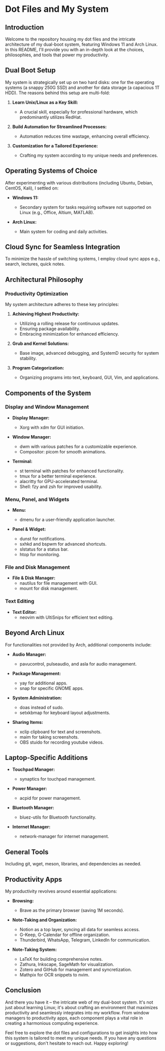 # Dot Files and My System

## Introduction

Welcome to the repository housing my dot files and the intricate architecture of my dual-boot system, featuring Windows 11 and Arch Linux. In this README, I'll provide you with an in-depth look at the choices, philosophies, and tools that power my productivity.

## Dual Boot Setup

My system is strategically set up on two hard disks: one for the operating systems (a snappy 250G SSD) and another for data storage (a capacious 1T HDD). The reasons behind this setup are multi-fold:

1. **Learn Unix/Linux as a Key Skill:**
   - A crucial skill, especially for professional hardware, which predominantly utilizes RedHat.

2. **Build Automation for Streamlined Processes:**
   - Automation reduces time wastage, enhancing overall efficiency.

3. **Customization for a Tailored Experience:**
   - Crafting my system according to my unique needs and preferences.

## Operating Systems of Choice

After experimenting with various distributions (including Ubuntu, Debian, CentOS, Kali), I settled on:

- **Windows 11:**
  - Secondary system for tasks requiring software not supported on Linux (e.g., Office, Altium, MATLAB).

- **Arch Linux:**
  - Main system for coding and daily activities.

## Cloud Sync for Seamless Integration

To minimize the hassle of switching systems, I employ cloud sync apps e.g., search, lectures, quick notes.

## Architectural Philosophy

### Productivity Optimization

My system architecture adheres to these key principles:

1. **Achieving Highest Productivity:**
   - Utilizing a rolling release for continuous updates.
   - Ensuring package availability.
   - Embracing minimization for enhanced efficiency.

2. **Grub and Kernel Solutions:**
   - Base image, advanced debugging, and SystemD security for system stability.

3. **Program Categorization:**
   - Organizing programs into text, keyboard, GUI, Vim, and applications.

## Components of the System

### Display and Window Management

- **Display Manager:**
  - Xorg with xdm for GUI initiation.

- **Window Manager:**
  - dwm with various patches for a customizable experience.
  - Compositor: picom for smooth animations.

- **Terminal:**
  - st terminal with patches for enhanced functionality.
  - tmux for a better terminal experience.
  - alacritty for GPU-accelerated terminal.
  - Shell: fzy and zsh for improved usability.

### Menu, Panel, and Widgets

- **Menu:**
  - dmenu for a user-friendly application launcher.

- **Panel & Widget:**
  - dunst for notifications.
  - sxhkd and bspwm for advanced shortcuts.
  - slstatus for a status bar.
  - htop for monitoring.

### File and Disk Management

- **File & Disk Manager:**
  - nautilus for file management with GUI.
  - mount for disk management.

### Text Editing

- **Text Editor:**
  - neovim with UltiSnips for efficient text editing.

## Beyond Arch Linux

For functionalities not provided by Arch, additional components include:

- **Audio Manager:**
  - pavucontrol, pulseaudio, and asla for audio management.

- **Package Management:**
  - yay for additional apps.
  - snap for specific GNOME apps.

- **System Administration:**
  - doas instead of sudo.
  - setxkbmap for keyboard layout adjustments.
    
- **Sharing Items:**
  - xclip clipboard for text and screenshots.
  - maim for taking screenshots.
  - OBS stuido for recording youtube videos.
    
## Laptop-Specific Additions

- **Touchpad Manager:**
  - synaptics for touchpad management.

- **Power Manager:**
  - acpid for power management.

- **Bluetooth Manager:**
  - bluez-utils for Bluetooth functionality.

- **Internet Manager:**
  - network-manager for internet management.

## General Tools

Including git, wget, meson, libraries, and dependencies as needed.

## Productivity Apps

My productivity revolves around essential applications:

- **Browsing:**
  - Brave as the primary browser (saving 1M seconds).

- **Note-Taking and Organization:**
  - Notion as a top layer, syncing all data for seamless access.
  - G-Keep, G-Calendar for offline organization.
  - Thunderbird, WhatsApp, Telegram, LinkedIn for communication.

- **Note-Taking System:**
  - LaTeX for building comprehensive notes.
  - Zathura, Inkscape, SageMath for visualization.
  - Zotero and GitHub for management and syncretization.
  - Mathpix for OCR snippets to nvim.

## Conclusion

And there you have it – the intricate web of my dual-boot system. It's not just about learning Linux; it's about crafting an environment that maximizes productivity and seamlessly integrates into my workflow. From window managers to productivity apps, each component plays a vital role in creating a harmonious computing experience.

Feel free to explore the dot files and configurations to get insights into how this system is tailored to meet my unique needs. If you have any questions or suggestions, don't hesitate to reach out. Happy exploring!

